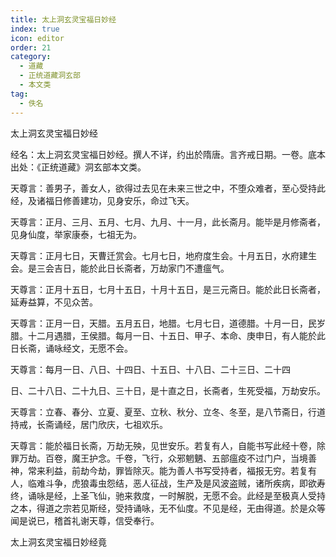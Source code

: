 ```yaml
---
title: 太上洞玄灵宝福日妙经
index: true
icon: editor
order: 21
category:
  - 道藏
  - 正统道藏洞玄部
  - 本文类
tag:
  - 佚名
---
```


太上洞玄灵宝福日妙经  

经名：太上洞玄灵宝福日妙经。撰人不详，约出於隋唐。言齐戒日期。一卷。底本出处：《正统道藏》洞玄部本文类。  

天尊言：善男子，善女人，欲得过去见在未来三世之中，不堕众难者，至心受持此经，及诸福日修善建功，见身安乐，命过飞天。  

天尊言：正月、三月、五月、七月、九月、十一月，此长斋月。能毕是月修斋者，见身仙度，举家康泰，七祖无为。  

天尊言：正月七日，天曹迁赏会。七月七日，地府度生会。十月五日，水府建生会。是三会吉日，能於此日长斋者，万劫家门不遭瘟气。  

天尊言：正月十五日，七月十五日，十月十五日，是三元斋日。能於此日长斋者，延寿益算，不见众苦。  

天尊言：正月一日，天腊。五月五日，地腊。七月七日，道德腊。十月一日，民岁腊。十二月遇腊，王侯腊。每月一日、十五日、甲子、本命、庚申日，有人能於此日长斋，诵咏经文，无愿不会。  

天尊言：每月一日、八日、十四日、十五日、十八日、二十三日、二十四  

日、二十八日、二十九日、三十日，是十直之日，长斋者，生死受福，万劫安乐。  

天尊言：立春、春分、立夏、夏至、立秋、秋分、立冬、冬至，是八节斋日，行道持戒，长斋诵经，居门欣庆，七祖欢乐。  

天尊言：能於福日长斋，万劫无殃，见世安乐。若复有人，自能书写此经十卷，除罪万劫。百卷，魔王护念。千卷，飞行，众邪魍魉、五部瘟疫不过门户，当境善神，常来利益，前劫今劫，罪皆除灭。能为善人书写受持者，福报无穷。若复有人，临难斗争，虎狼毒虫怨结，恶人征战，生产及是风波盗贼，诸所疾病，即欲寿终，诵咏是经，上圣飞仙，驰来救度，一时解脱，无愿不会。此经是至极真人受持之本，得道之宗若见斯经，受持诵咏，无不仙度。不见是经，无由得道。於是众等闻是说已，稽首礼谢天尊，信受奉行。  

太上洞玄灵宝福日妙经竟  

